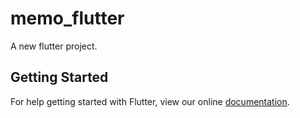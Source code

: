 # memo_flutter

A new flutter project.

## Getting Started

For help getting started with Flutter, view our online
[documentation](http://flutter.io/).
